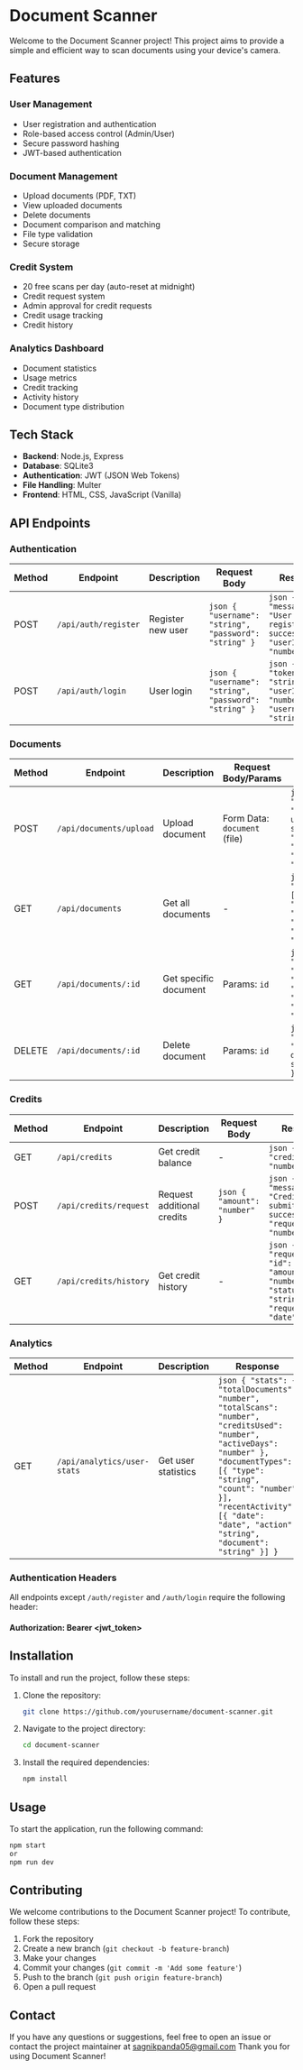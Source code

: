 # Document Scanner

Welcome to the Document Scanner project! This project aims to provide a simple and efficient way to scan documents using your device's camera.

## Features

### User Management
- User registration and authentication
- Role-based access control (Admin/User)
- Secure password hashing
- JWT-based authentication

### Document Management
- Upload documents (PDF, TXT)
- View uploaded documents
- Delete documents
- Document comparison and matching
- File type validation
- Secure storage

### Credit System
- 20 free scans per day (auto-reset at midnight)
- Credit request system
- Admin approval for credit requests
- Credit usage tracking
- Credit history

### Analytics Dashboard
- Document statistics
- Usage metrics
- Credit tracking
- Activity history
- Document type distribution

## Tech Stack

- **Backend**: Node.js, Express
- **Database**: SQLite3
- **Authentication**: JWT (JSON Web Tokens)
- **File Handling**: Multer
- **Frontend**: HTML, CSS, JavaScript (Vanilla)


## API Endpoints

### Authentication
| Method | Endpoint | Description | Request Body | Response |
|--------|----------|-------------|--------------|-----------|
| POST | `/api/auth/register` | Register new user | ```json { "username": "string", "password": "string" }``` | ```json { "message": "User registered successfully", "userId": "number" }``` |
| POST | `/api/auth/login` | User login | ```json { "username": "string", "password": "string" }``` | ```json { "token": "string", "userId": "number", "username": "string" }``` |

### Documents
| Method | Endpoint | Description | Request Body/Params | Response |
|--------|----------|-------------|-------------------|-----------|
| POST | `/api/documents/upload` | Upload document | Form Data: `document` (file) | ```json { "message": "Document uploaded successfully", "documentId": "number", "filename": "string" }``` |
| GET | `/api/documents` | Get all documents | - | ```json { "documents": [{ "id": "number", "filename": "string", "upload_date": "date" }] }``` |
| GET | `/api/documents/:id` | Get specific document | Params: `id` | ```json { "document": { "id": "number", "filename": "string", "content": "string" } }``` |
| DELETE | `/api/documents/:id` | Delete document | Params: `id` | ```json { "message": "Document deleted successfully" }``` |

### Credits
| Method | Endpoint | Description | Request Body | Response |
|--------|----------|-------------|--------------|-----------|
| GET | `/api/credits` | Get credit balance | - | ```json { "credits": "number" }``` |
| POST | `/api/credits/request` | Request additional credits | ```json { "amount": "number" }``` | ```json { "message": "Credit request submitted successfully", "requestId": "number" }``` |
| GET | `/api/credits/history` | Get credit history | - | ```json { "requests": [{ "id": "number", "amount": "number", "status": "string", "request_date": "date" }] }``` |

### Analytics
| Method | Endpoint | Description | Response |
|--------|----------|-------------|-----------|
| GET | `/api/analytics/user-stats` | Get user statistics | ```json { "stats": { "totalDocuments": "number", "totalScans": "number", "creditsUsed": "number", "activeDays": "number" }, "documentTypes": [{ "type": "string", "count": "number" }], "recentActivity": [{ "date": "date", "action": "string", "document": "string" }] }``` |

### Authentication Headers
All endpoints except `/auth/register` and `/auth/login` require the following header:
#### Authorization: Bearer <jwt_token>

## Installation

To install and run the project, follow these steps:

1. Clone the repository:
    ```sh
    git clone https://github.com/yourusername/document-scanner.git
    ```
2. Navigate to the project directory:
    ```sh
    cd document-scanner
    ```
3. Install the required dependencies:
    ```sh
    npm install
    ```

## Usage

To start the application, run the following command:
```sh
npm start
or
npm run dev
```


## Contributing

We welcome contributions to the Document Scanner project! To contribute, follow these steps:

1. Fork the repository
2. Create a new branch (`git checkout -b feature-branch`)
3. Make your changes
4. Commit your changes (`git commit -m 'Add some feature'`)
5. Push to the branch (`git push origin feature-branch`)
6. Open a pull request



## Contact

If you have any questions or suggestions, feel free to open an issue or contact the project maintainer at sagnikpanda05@gmail.com
Thank you for using Document Scanner!